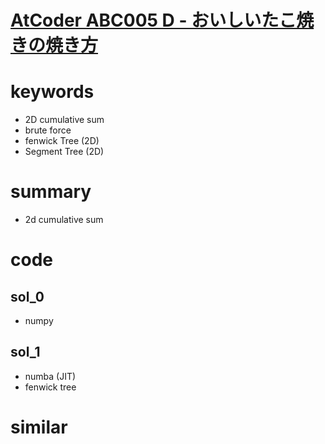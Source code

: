 # [AtCoder ABC005 D - おいしいたこ焼きの焼き方](https://atcoder.jp/contests/abc005/tasks/abc005_4)


# keywords
- 2D cumulative sum
- brute force
- fenwick Tree (2D)
- Segment Tree (2D)


# summary
- 2d cumulative sum


# code 
## sol_0
- numpy


## sol_1
- numba (JIT)
- fenwick tree


# similar